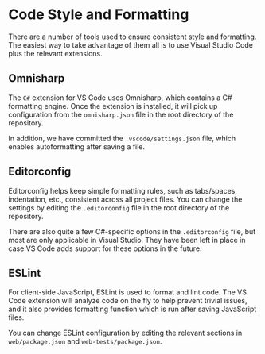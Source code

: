 # Code Style and Formatting

There are a number of tools used to ensure consistent style and formatting. The easiest way to take advantage of them all is to use Visual Studio Code plus the relevant extensions.

## Omnisharp

The `C#` extension for VS Code uses Omnisharp, which contains a C# formatting engine. Once the extension is installed, it will pick up configuration from the `omnisharp.json` file in the root directory of the repository.

In addition, we have committed the `.vscode/settings.json` file, which enables autoformatting after saving a file.

## Editorconfig

Editorconfig helps keep simple formatting rules, such as tabs/spaces, indentation, etc., consistent across all project files. You can change the settings by editing the `.editorconfig` file in the root directory of the repository.

There are also quite a few C#-specific options in the `.editorconfig` file, but most are only applicable in Visual Studio. They have been left in place in case VS Code adds support for these options in the future.

## ESLint

For client-side JavaScript, ESLint is used to format and lint code. The VS Code extension will analyze code on the fly to help prevent trivial issues, and it also provides formatting function which is run after saving JavaScript files.

You can change ESLint configuration by editing the relevant sections in `web/package.json` and `web-tests/package.json`.